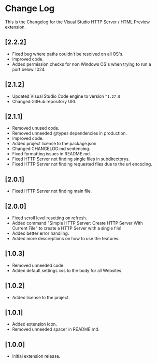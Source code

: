 # Change Log

This is the Changelog for the Visual Studio HTTP Server / HTML Preview extension.

## [2.2.2]
- Fixed bug where paths couldn't be resolved on all OS's.
- Improved code.
- Added permission checks for non Windows OS's when trying to run a port below 1024.

## [2.1.2]
- Updated Visual Studio Code engine to version `^1.27.0`
- Changed GitHub repository URL

## [2.1.1]
- Removed unused code.
- Removed unneeded @types dependencies in production.
- Improved code.
- Added project license to the package.json.
- Changed CHANGELOG.md sentencing.
- Fixed formatting issues in README.md.
- Fixed HTTP Server not finding single files in subdirectorys.
- Fixed HTTP Server not finding requested files due to the url encoding.

## [2.0.1]
- Fixed HTTP Server not finding main file.

## [2.0.0]
- Fixed scroll level resetting on refresh.
- Added command "Simple HTTP Server: Create HTTP Server With Current File" to create a HTTP Server with a single file!
- Added better error handling.
- Added more descreptions on how to use the features.

## [1.0.3]
- Removed unneeded code.
- Added default settings css to the body for all Websites.

## [1.0.2]
- Added license to the project.

## [1.0.1]
- Added extension icon.
- Removed unneeded spacer in README.md.

## [1.0.0]
- Initial extension release.
